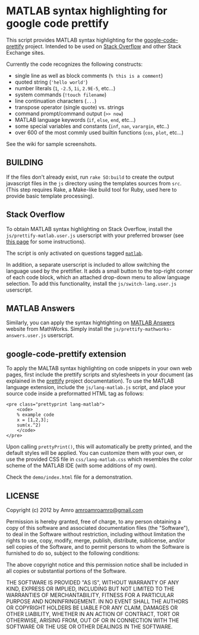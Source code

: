 MATLAB syntax highlighting for google code prettify
===================================================

This script provides MATLAB syntax highlighting for the
[google-code-prettify][1] project. Intended to be used on [Stack Overflow][2]
and other Stack Exchange sites.

Currently the code recognizes the following constructs:

 - single line as well as block comments (`% this is a comment`)
 - quoted string (`'hello world'`)
 - number literals (`1`, `-2.5`, `1i`, `2.9E-5`, etc...)
 - system commands (`!touch filename`)
 - line continuation characters (`...`)
 - transpose operator (single quote) vs. strings
 - command prompt/command output (`>> now`)
 - MATLAB language keywords (`if`, `else`, `end`, etc...)
 - some special variables and constants (`inf`, `nan`, `varargin`, etc..)
 - over 600 of the most commly used builtin functions (`cos`, `plot`, etc...)

See the wiki for sample screenshots.


BUILDING
--------

If the files don't already exist, run `rake SO:build` to create the output
javascript files in the `js` directory using the templates sources from `src`.
(This step requires Rake, a Make-like build tool for Ruby, used here to provide
basic template processing).


Stack Overflow
--------------

To obtain MATLAB syntax highlighting on Stack Overflow, install the
`js/prettify-matlab.user.js` userscript with your preferred browser (see [this
page][3] for some instructions).

The script is only activated on questions tagged [`matlab`][4].

In addition, a separate userscript is included to allow switching the language
used by the prettifier. It adds a small button to the top-right corner of each
code block, which an attached drop-down menu to allow language selection.
To add this functionality, install the `js/switch-lang.user.js` userscript.


MATLAB Answers
--------------

Similarly, you can apply the syntax hightighting on [MATLAB Answers][5] website
from MathWorks. Simply install the `js/prettify-mathworks-answers.user.js`
userscript.


google-code-prettify extension
------------------------------

To apply the MALTAB syntax highlighting on code snippets in your own web pages,
first include the prettify scripts and stylesheets in your document (as explained
in the [prettify][1] project documentation). To use the MATLAB language extension,
include the `js/lang-matlab.js` script, and place your source code inside a
preformatted HTML tag as follows:

    <pre class="prettyprint lang-matlab">
        <code>
       	% example code
       	x = [1,2,3];
       	sum(x.^2)
        </code>
    </pre>

Upon calling `prettyPrint()`, this will automatically be pretty printed, and the
default styles will be applied. You can customize them with your own, or use the
provided CSS file in `css/lang-matlab.css` which resembles the color scheme of
the MATLAB IDE (with some additions of my own).

Check the `demo/index.html` file for a demonstration.


[1]: http://code.google.com/p/google-code-prettify/
[2]: http://stackoverflow.com/
[3]: http://stackapps.com/tags/script/info
[4]: http://stackoverflow.com/questions/tagged/matlab
[5]: http://www.mathworks.com/matlabcentral/answers/


LICENSE
-------

Copyright (c) 2012 by Amro <amroamroamro@gmail.com>

Permission is hereby granted, free of charge, to any person obtaining a copy
of this software and associated documentation files (the "Software"), to deal
in the Software without restriction, including without limitation the rights
to use, copy, modify, merge, publish, distribute, sublicense, and/or sell
copies of the Software, and to permit persons to whom the Software is
furnished to do so, subject to the following conditions:

The above copyright notice and this permission notice shall be included in
all copies or substantial portions of the Software.

THE SOFTWARE IS PROVIDED "AS IS", WITHOUT WARRANTY OF ANY KIND, EXPRESS OR
IMPLIED, INCLUDING BUT NOT LIMITED TO THE WARRANTIES OF MERCHANTABILITY,
FITNESS FOR A PARTICULAR PURPOSE AND NONINFRINGEMENT. IN NO EVENT SHALL THE
AUTHORS OR COPYRIGHT HOLDERS BE LIABLE FOR ANY CLAIM, DAMAGES OR OTHER
LIABILITY, WHETHER IN AN ACTION OF CONTRACT, TORT OR OTHERWISE, ARISING FROM,
OUT OF OR IN CONNECTION WITH THE SOFTWARE OR THE USE OR OTHER DEALINGS IN
THE SOFTWARE.
